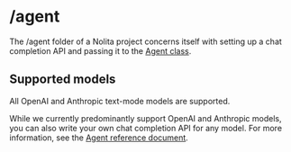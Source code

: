 # /agent

The /agent folder of a Nolita project concerns itself with setting up a chat completion API and passing it to the [Agent class](../reference/agent.html).

## Supported models

All OpenAI and Anthropic text-mode models are supported.

While we currently predominantly support OpenAI and Anthropic models, you can also write your own chat completion API for any model. For more information, see the [Agent reference document](../reference/agent.html).